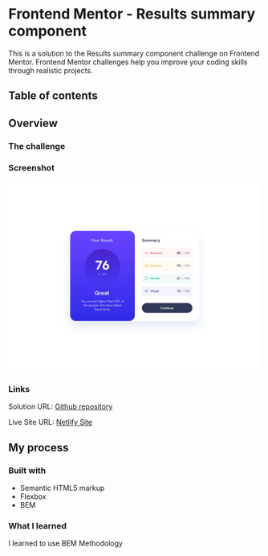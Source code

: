 # Frontend Mentor - Results summary component

This is a solution to the Results summary component challenge on Frontend Mentor. Frontend Mentor challenges help you improve your coding skills through realistic projects.

## Table of contents

## Overview

### The challenge

### Screenshot

![Design preview for the Results summary component coding challenge](./design/desktop-design.jpg)

### Links 

Solution URL: [Github repository]([https://github.com/avilesalejandro/](https://github.com/avilesalejandro/summary-frontendmentor))

Live Site URL: [Netlify Site]([https://](https://frontendmentor-summary.netlify.app/))

## My process

### Built with

* Semantic HTML5 markup
* Flexbox
* BEM

### What I learned

I learned to use BEM Methodology 
